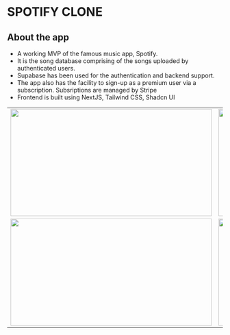 # SPOTIFY CLONE

## About the app
- A working MVP of the famous music app, Spotify.
- It is the song database comprising of the songs uploaded by authenticated users.
- Supabase has been used for the authentication and backend support.
- The app also has the facility to sign-up as a premium user via a subscription. Subsriptions are managed by Stripe
- Frontend is built using NextJS, Tailwind CSS, Shadcn UI

<table>
  <tr>
    <td><img src="https://github.com/manasishah-11/nextjs-spotify-clone/assets/72819553/0f021d80-2b0b-4641-9775-4ec463b06697" height='250' width='470'></td>
    <td><img src="https://github.com/manasishah-11/nextjs-spotify-clone/assets/72819553/5e7edc34-5739-46a8-a651-da9afd25949e" height='250' width='470'></td>
  </tr>
  <tr>
    <td><img src="https://github.com/manasishah-11/nextjs-spotify-clone/assets/72819553/cff497cb-9f4c-40b0-bf49-09adeae84a4b" height='250' width='470'></td>
    <td><img src="https://github.com/manasishah-11/nextjs-spotify-clone/assets/72819553/81fcb2d9-77a0-4f3d-9239-4fa85e46b665" height='250' width='470'></td>
  </tr>
</table>

